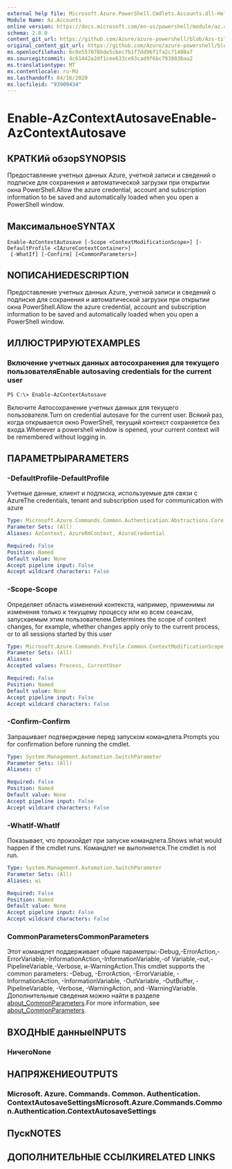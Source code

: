 ```yaml
---
external help file: Microsoft.Azure.PowerShell.Cmdlets.Accounts.dll-Help.xml
Module Name: Az.Accounts
online version: https://docs.microsoft.com/en-us/powershell/module/az.accounts/enable-azcontextautosave
schema: 2.0.0
content_git_url: https://github.com/Azure/azure-powershell/blob/Azs-tzl/src/Accounts/Accounts/help/Enable-AzContextAutosave.md
original_content_git_url: https://github.com/Azure/azure-powershell/blob/Azs-tzl/src/Accounts/Accounts/help/Enable-AzContextAutosave.md
ms.openlocfilehash: 6c0e557078bde5cbec7b1f7dd96f1fa2c71408a7
ms.sourcegitcommit: 4c61442a2df1cee633ce93cad9f6bc793803baa2
ms.translationtype: MT
ms.contentlocale: ru-RU
ms.lasthandoff: 04/16/2020
ms.locfileid: "93909434"
---
```

# <span data-ttu-id="13b99-101">Enable-AzContextAutosave</span><span class="sxs-lookup"><span data-stu-id="13b99-101">Enable-AzContextAutosave</span></span>

## <span data-ttu-id="13b99-102">КРАТКИй обзор</span><span class="sxs-lookup"><span data-stu-id="13b99-102">SYNOPSIS</span></span>
<span data-ttu-id="13b99-103">Предоставление учетных данных Azure, учетной записи и сведений о подписке для сохранения и автоматической загрузки при открытии окна PowerShell.</span><span class="sxs-lookup"><span data-stu-id="13b99-103">Allow the azure credential, account and subscription information to be saved and automatically loaded when you open a PowerShell window.</span></span> 

## <span data-ttu-id="13b99-104">Максимальное</span><span class="sxs-lookup"><span data-stu-id="13b99-104">SYNTAX</span></span>

```
Enable-AzContextAutosave [-Scope <ContextModificationScope>] [-DefaultProfile <IAzureContextContainer>]
 [-WhatIf] [-Confirm] [<CommonParameters>]
```

## <span data-ttu-id="13b99-105">NОПИСАНИЕ</span><span class="sxs-lookup"><span data-stu-id="13b99-105">DESCRIPTION</span></span>
<span data-ttu-id="13b99-106">Предоставление учетных данных Azure, учетной записи и сведений о подписке для сохранения и автоматической загрузки при открытии окна PowerShell.</span><span class="sxs-lookup"><span data-stu-id="13b99-106">Allow the azure credential, account and subscription information to be saved and automatically loaded when you open a PowerShell window.</span></span> 

## <span data-ttu-id="13b99-107">ИЛЛЮСТРИРУЮТ</span><span class="sxs-lookup"><span data-stu-id="13b99-107">EXAMPLES</span></span>

### <span data-ttu-id="13b99-108">Включение учетных данных автосохранения для текущего пользователя</span><span class="sxs-lookup"><span data-stu-id="13b99-108">Enable autosaving credentials for the current user</span></span>
```
PS C:\> Enable-AzContextAutosave
```

<span data-ttu-id="13b99-109">Включите Автосохранение учетных данных для текущего пользователя.</span><span class="sxs-lookup"><span data-stu-id="13b99-109">Turn on credential autosave for the current user.</span></span>  <span data-ttu-id="13b99-110">Всякий раз, когда открывается окно PowerShell, текущий контекст сохраняется без входа.</span><span class="sxs-lookup"><span data-stu-id="13b99-110">Whenever a powershell window is opened, your current context will be remembered without logging in.</span></span>

## <span data-ttu-id="13b99-111">ПАРАМЕТРЫ</span><span class="sxs-lookup"><span data-stu-id="13b99-111">PARAMETERS</span></span>

### <span data-ttu-id="13b99-112">-DefaultProfile</span><span class="sxs-lookup"><span data-stu-id="13b99-112">-DefaultProfile</span></span>
<span data-ttu-id="13b99-113">Учетные данные, клиент и подписка, используемые для связи с Azure</span><span class="sxs-lookup"><span data-stu-id="13b99-113">The credentials, tenant and subscription used for communication with azure</span></span>

```yaml
Type: Microsoft.Azure.Commands.Common.Authentication.Abstractions.Core.IAzureContextContainer
Parameter Sets: (All)
Aliases: AzContext, AzureRmContext, AzureCredential

Required: False
Position: Named
Default value: None
Accept pipeline input: False
Accept wildcard characters: False
```

### <span data-ttu-id="13b99-114">-Scope</span><span class="sxs-lookup"><span data-stu-id="13b99-114">-Scope</span></span>
<span data-ttu-id="13b99-115">Определяет область изменений контекста, например, применимы ли изменения только к текущему процессу или ко всем сеансам, запускаемым этим пользователем.</span><span class="sxs-lookup"><span data-stu-id="13b99-115">Determines the scope of context changes, for example, whether changes apply only to the current process, or to all sessions started by this user</span></span>

```yaml
Type: Microsoft.Azure.Commands.Profile.Common.ContextModificationScope
Parameter Sets: (All)
Aliases:
Accepted values: Process, CurrentUser

Required: False
Position: Named
Default value: None
Accept pipeline input: False
Accept wildcard characters: False
```

### <span data-ttu-id="13b99-116">-Confirm</span><span class="sxs-lookup"><span data-stu-id="13b99-116">-Confirm</span></span>
<span data-ttu-id="13b99-117">Запрашивает подтверждение перед запуском командлета.</span><span class="sxs-lookup"><span data-stu-id="13b99-117">Prompts you for confirmation before running the cmdlet.</span></span>

```yaml
Type: System.Management.Automation.SwitchParameter
Parameter Sets: (All)
Aliases: cf

Required: False
Position: Named
Default value: None
Accept pipeline input: False
Accept wildcard characters: False
```

### <span data-ttu-id="13b99-118">-WhatIf</span><span class="sxs-lookup"><span data-stu-id="13b99-118">-WhatIf</span></span>
<span data-ttu-id="13b99-119">Показывает, что произойдет при запуске командлета.</span><span class="sxs-lookup"><span data-stu-id="13b99-119">Shows what would happen if the cmdlet runs.</span></span>
<span data-ttu-id="13b99-120">Командлет не выполняется.</span><span class="sxs-lookup"><span data-stu-id="13b99-120">The cmdlet is not run.</span></span>

```yaml
Type: System.Management.Automation.SwitchParameter
Parameter Sets: (All)
Aliases: wi

Required: False
Position: Named
Default value: None
Accept pipeline input: False
Accept wildcard characters: False
```

### <span data-ttu-id="13b99-121">CommonParameters</span><span class="sxs-lookup"><span data-stu-id="13b99-121">CommonParameters</span></span>
<span data-ttu-id="13b99-122">Этот командлет поддерживает общие параметры:-Debug,-ErrorAction,-ErrorVariable,-InformationAction,-InformationVariable,-of Variable,-out,-PipelineVariable,-Verbose, и-WarningAction.</span><span class="sxs-lookup"><span data-stu-id="13b99-122">This cmdlet supports the common parameters: -Debug, -ErrorAction, -ErrorVariable, -InformationAction, -InformationVariable, -OutVariable, -OutBuffer, -PipelineVariable, -Verbose, -WarningAction, and -WarningVariable.</span></span> <span data-ttu-id="13b99-123">Дополнительные сведения можно найти в разделе [about_CommonParameters](http://go.microsoft.com/fwlink/?LinkID=113216).</span><span class="sxs-lookup"><span data-stu-id="13b99-123">For more information, see [about_CommonParameters](http://go.microsoft.com/fwlink/?LinkID=113216).</span></span>

## <span data-ttu-id="13b99-124">ВХОДНЫЕ данные</span><span class="sxs-lookup"><span data-stu-id="13b99-124">INPUTS</span></span>

### <span data-ttu-id="13b99-125">Ничего</span><span class="sxs-lookup"><span data-stu-id="13b99-125">None</span></span>

## <span data-ttu-id="13b99-126">НАПРЯЖЕНИЕ</span><span class="sxs-lookup"><span data-stu-id="13b99-126">OUTPUTS</span></span>

### <span data-ttu-id="13b99-127">Microsoft. Azure. Commands. Common. Authentication. ContextAutosaveSettings</span><span class="sxs-lookup"><span data-stu-id="13b99-127">Microsoft.Azure.Commands.Common.Authentication.ContextAutosaveSettings</span></span>

## <span data-ttu-id="13b99-128">Пуск</span><span class="sxs-lookup"><span data-stu-id="13b99-128">NOTES</span></span>

## <span data-ttu-id="13b99-129">ДОПОЛНИТЕЛЬНЫЕ ССЫЛКИ</span><span class="sxs-lookup"><span data-stu-id="13b99-129">RELATED LINKS</span></span>
